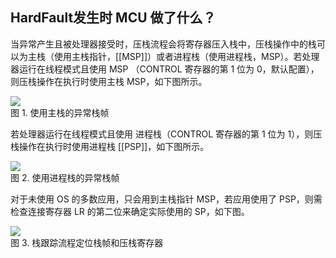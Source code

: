 ## HardFault发生时 MCU 做了什么？

当异常产生且被处理器接受时，压栈流程会将寄存器压入栈中，压栈操作中的栈可以为主栈（使用主栈指针，[[MSP]]）或者进程栈（使用进程栈，MSP）。若处理器运行在线程模式且使用 MSP （CONTROL 寄存器的第 1 位为 0，默认配置），则压栈操作在执行时使用主栈 MSP，如下图所示。

![](https://edit.wpgdadawant.com/uploads/news_file/blog/2021/4484/tinymce/1.png)  
图 1. 使用主栈的异常栈帧

若处理器运行在线程模式且使用 进程栈（CONTROL 寄存器的第 1 位为 1），则压栈操作在执行时使用进程栈 [[PSP]]，如下图所示。

![](https://edit.wpgdadawant.com/uploads/news_file/blog/2021/4484/tinymce/2.png)  
图 2. 使用进程栈的异常栈帧

对于未使用 OS 的多数应用，只会用到主栈指针 MSP，若应用使用了 PSP，则需检查连接寄存器 LR 的第二位来确定实际使用的 SP，如下图。

![](https://edit.wpgdadawant.com/uploads/news_file/blog/2021/4484/tinymce/3.png)  
图 3. 栈跟踪流程定位栈帧和压栈寄存器